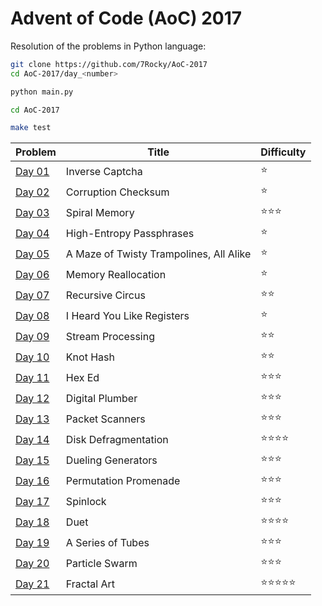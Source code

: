 # Advent of Code (AoC) 2017

Resolution of the problems in Python language:

```bash
git clone https://github.com/7Rocky/AoC-2017
cd AoC-2017/day_<number>

python main.py
```

```bash
cd AoC-2017

make test
```

| Problem          | Title                                   | Difficulty                     |
| ---------------- | --------------------------------------- | ------------------------------ |
| [Day 01](day_01) | Inverse Captcha                         | :star:                         |
| [Day 02](day_02) | Corruption Checksum                     | :star:                         |
| [Day 03](day_03) | Spiral Memory                           | :star::star::star:             |
| [Day 04](day_04) | High-Entropy Passphrases                | :star:                         |
| [Day 05](day_05) | A Maze of Twisty Trampolines, All Alike | :star:                         |
| [Day 06](day_06) | Memory Reallocation                     | :star:                         |
| [Day 07](day_07) | Recursive Circus                        | :star::star:                   |
| [Day 08](day_08) | I Heard You Like Registers              | :star:                         |
| [Day 09](day_09) | Stream Processing                       | :star::star:                   |
| [Day 10](day_10) | Knot Hash                               | :star::star:                   |
| [Day 11](day_11) | Hex Ed                                  | :star::star::star:             |
| [Day 12](day_12) | Digital Plumber                         | :star::star::star:             |
| [Day 13](day_13) | Packet Scanners                         | :star::star::star:             |
| [Day 14](day_14) | Disk Defragmentation                    | :star::star::star::star:       |
| [Day 15](day_15) | Dueling Generators                      | :star::star::star:             |
| [Day 16](day_16) | Permutation Promenade                   | :star::star::star:             |
| [Day 17](day_17) | Spinlock                                | :star::star::star:             |
| [Day 18](day_18) | Duet                                    | :star::star::star::star:       |
| [Day 19](day_19) | A Series of Tubes                       | :star::star::star:             |
| [Day 20](day_20) | Particle Swarm                          | :star::star::star:             |
| [Day 21](day_21) | Fractal Art                             | :star::star::star::star::star: |
